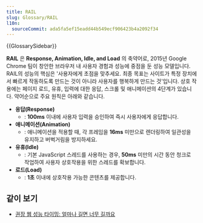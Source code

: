 ```yaml
---
title: RAIL
slug: Glossary/RAIL
l10n:
  sourceCommit: ada5fa5ef15eadd44b549ecf906423b4a2092f34
---
```


{{GlossarySidebar}}

**RAIL** 은 **Response, Animation, Idle, and Load** 의 축약어로, 2015년 Google Chrome 팀이 창안한 브라우저 내 사용자 경험과 성능에 중점을 둔 성능 모델입니다. RAIL의 성능의 핵심은 '사용자에게 초점을 맞추세요. 최종 목표는 사이트가 특정 장치에서 빠르게 작동하도록 만드는 것이 아니라 사용자를 행복하게 만드는 것'입니다. 상호 작용에는 페이지 로드, 유휴, 입력에 대한 응답, 스크롤 및 애니메이션의 4단계가 있습니다. 약어순으로 주요 원칙은 아래와 같습니다.

- **응답(Response)**
  - : **100ms** 이내에 사용자 입력을 승인하여 즉시 사용자에게 응답합니다.
- **애니메이션(Animation)**
  - : 애니메이션을 적용할 때, 각 프레임을 **16ms** 미만으로 렌더링하여 일관성을 유지하고 버벅거림을 방지하세요.
- **유휴(Idle)**
  - : 기본 JavaScript 스레드를 사용하는 경우, **50ms** 미만의 시간 동안 청크로 작업하여 사용자 상호작용을 위한 스레드를 확보합니다.
- **로드(Load)**
  - : **1초** 이내에 상호작용 가능한 콘텐츠를 제공합니다.

## 같이 보기

- [권장 웹 성능 타이밍: 얼마나 길면 너무 길까요](/ko/docs/Web/Performance/How_long_is_too_long)
